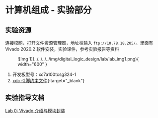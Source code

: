 # 计算机组成 - 实验部分

## 实验资源

连接校网，打开文件资源管理器，地址栏输入 `ftp://10.78.18.205/`。里面有 Vivado 2020.2 软件安装，实验课件，参考实验报告等资料

<figure markdown="span">
    ![Img 1](../../../../img/digital_logic_design/lab/lab_img1.png){ width="600" }
</figure>

1. 开发板型号：xc7a100tcsg324-1
2. [xdc 引脚约束文件](../../../../file/computer_organization/xc7a100tcsg324-1.xdc){:target="_blank"}

## 实验指导文档

[Lab 0: Vivado 介绍与模块封装](./lab0.md)